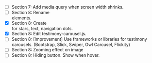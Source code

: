 - [ ] Section 7: Add media query when screen width shrinks.
- [ ] Section 8: Rename <div> elements.
- [X] Section 8: Create <div> for stars, text, navigation dots.
- [X] Section 8: Edit testimony-carousel.js.
- [ ] Section 8: [Improvement] Use frameworks or libraries for testimony carousels. (Bootstrap, Slick, Swiper, Owl Carousel, Flickity)
- [ ] Section 8: Zooming effect on image
- [ ] Section 8: Hiding button. Show when hover.